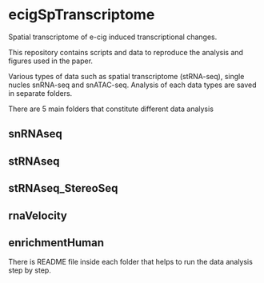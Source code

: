 # ecigSpTranscriptome
Spatial transcriptome of e-cig induced transcriptional changes.

This repository contains scripts and data to reproduce the analysis and figures used in the paper.

Various types of data such as spatial transcriptome (stRNA-seq), single nucles snRNA-seq and snATAC-seq.
Analysis of each data types are saved in separate folders.

There are 5 main folders that constitute different data analysis

## **snRNAseq**

## **stRNAseq**

## **stRNAseq_StereoSeq**

## **rnaVelocity**

## **enrichmentHuman**

There is README file inside each folder that helps to run the data analysis step by step.  


